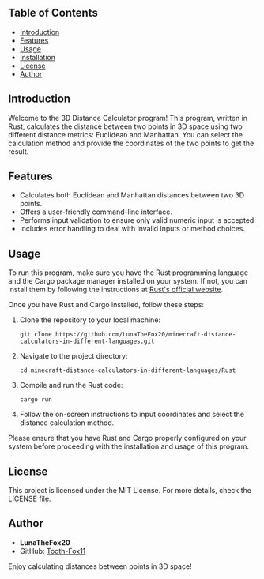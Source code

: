 ## Table of Contents

- [Introduction](#introduction)
- [Features](#features)
- [Usage](#usage)
- [Installation](#installation)
- [License](#license)
- [Author](#author)

## Introduction

Welcome to the 3D Distance Calculator program! This program, written in Rust, calculates the distance between two points in 3D space using two different distance metrics: Euclidean and Manhattan. You can select the calculation method and provide the coordinates of the two points to get the result.

## Features

- Calculates both Euclidean and Manhattan distances between two 3D points.
- Offers a user-friendly command-line interface.
- Performs input validation to ensure only valid numeric input is accepted.
- Includes error handling to deal with invalid inputs or method choices.

## Usage

To run this program, make sure you have the Rust programming language and the Cargo package manager installed on your system. If not, you can install them by following the instructions at [Rust's official website](https://www.rust-lang.org/).

Once you have Rust and Cargo installed, follow these steps:

1. Clone the repository to your local machine:

    ```shell
    git clone https://github.com/LunaTheFox20/minecraft-distance-calculators-in-different-languages.git
    ```

2. Navigate to the project directory:

    ```shell
    cd minecraft-distance-calculators-in-different-languages/Rust
    ```

3. Compile and run the Rust code:

    ```shell
    cargo run
    ```

4. Follow the on-screen instructions to input coordinates and select the distance calculation method.

Please ensure that you have Rust and Cargo properly configured on your system before proceeding with the installation and usage of this program.

## License

This project is licensed under the MIT License. For more details, check the [LICENSE](https://github.com/LunaTheFox20/minecraft-distance-calculators-in-different-languages/blob/main/LICENSE) file.

## Author

- **LunaTheFox20**
- GitHub: [Tooth-Fox11](https://github.com/LunaTheFox20)

Enjoy calculating distances between points in 3D space!
